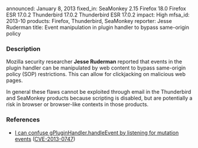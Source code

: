 announced: January 8, 2013
fixed_in: SeaMonkey 2.15
          Firefox 18.0
          Firefox ESR 17.0.2
          Thunderbird 17.0.2
          Thunderbird ESR 17.0.2
impact: High
mfsa_id: 2013-10
products: Firefox, Thunderbird, SeaMonkey
reporter: Jesse Ruderman
title: Event manipulation in plugin handler to bypass same-origin policy

<h3>Description</h3>

<p>Mozilla security researcher <strong>Jesse Ruderman</strong> reported that events in the plugin handler can be manipulated by web content to bypass same-origin policy (SOP) restrictions. This can allow for clickjacking on malicious web pages.
</p>

<p class="note">In general these flaws cannot be exploited through email in the Thunderbird and SeaMonkey products because scripting is disabled, but are potentially a risk in browser or browser-like contexts in those products.
</p>


<h3>References</h3>

<ul>
  <li><a href="https://bugzilla.mozilla.org/show_bug.cgi?id=733305">
       I can confuse gPluginHandler.handleEvent by listening for mutation events</a> (<a href="http://cve.mitre.org/cgi-bin/cvename.cgi?name=CVE-2013-0747" class="ex-ref">CVE-2013-0747</a>)</li>
</ul>



